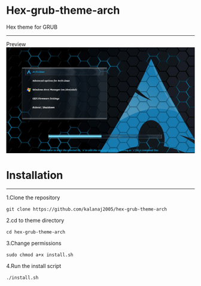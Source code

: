 # Hex-grub-theme-arch
Hex theme for GRUB
_____________________________
Preview
![preview](https://github.com/kalanaj2005/hex-grub-theme-arch/blob/main/preview/preview_16:9_arch.png?raw=true)

# Installation 
_____________________________

1.Clone the repository
```shell
git clone https://github.com/kalanaj2005/hex-grub-theme-arch
```
2.cd to theme directory
```shell
cd hex-grub-theme-arch
```
3.Change permissions
```shell
sudo chmod a+x install.sh
```
4.Run the install script
```shell
./install.sh
```
